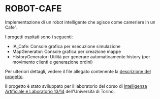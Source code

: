 # ROBOT-CAFE

Implementazione di un robot intelligente che agisce come cameriere in un Cafe'.

I progetti ospitati sono i seguenti:
- IA_Cafe: Console grafica per esecuzione simulazione
- MapGenerator: Console grafica per creazione mappe
- HistoryGenerator: Utilità per generare automaticamente history (per movimento clienti e generazione ordini)

Per ulteriori dettagli, vedere il file allegato contenente la [descrizione del progetto](project_description.md).

Il progetto è stato sviluppato per il laboratorio del corso di [Intelligenza Artificiale e Laboratorio 13/14](http://www.educ.di.unito.it/index.php/info-utili/corso?cod=MFN0942&codA=&year=2013&orienta=CHO) dell'Università di Torino.

